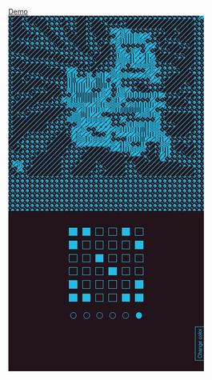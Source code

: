 [Demo](https://mariusmelas.github.io/pattern-from-image/)  
![screenshot of app](https://raw.githubusercontent.com/mariusmelas/pattern-from-image/master/Screenshot.png)
